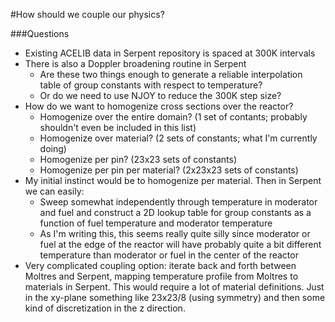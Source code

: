 #How should we couple our physics?

###Questions

- Existing ACELIB data in Serpent repository is spaced at 300K intervals
- There is also a Doppler broadening routine in Serpent
    - Are these two things enough to generate a reliable interpolation table of
      group constants with respect to temperature?
    - Or do we need to use NJOY to reduce the 300K step size?
- How do we want to homogenize cross sections over the reactor?
    - Homogenize over the entire domain? (1 set of contants; probably shouldn't
      even be included in this list)
    - Homogenize over material? (2 sets of constants; what I'm currently doing)
    - Homogenize per pin? (23x23 sets of constants)
    - Homogenize per pin per material? (2x23x23 sets of constants)
- My initial instinct would be to homogenize per material. Then in Serpent we
  can easily:
    - Sweep somewhat independently through temperature in moderator and fuel and
      construct a 2D lookup table for group constants as a function of fuel
      temperature and moderator temperature
    - As I'm writing this, this seems really quite silly since moderator or fuel
      at the edge of the reactor will have probably quite a bit different
      temperature than moderator or fuel in the center of the reactor
- Very complicated coupling option: iterate back and forth between Moltres and
  Serpent, mapping temperature profile from Moltres to materials in
  Serpent. This would require a lot of material definitions. Just in the
  xy-plane something like 23x23/8 (using symmetry) and then some kind of
  discretization in the z direction.
